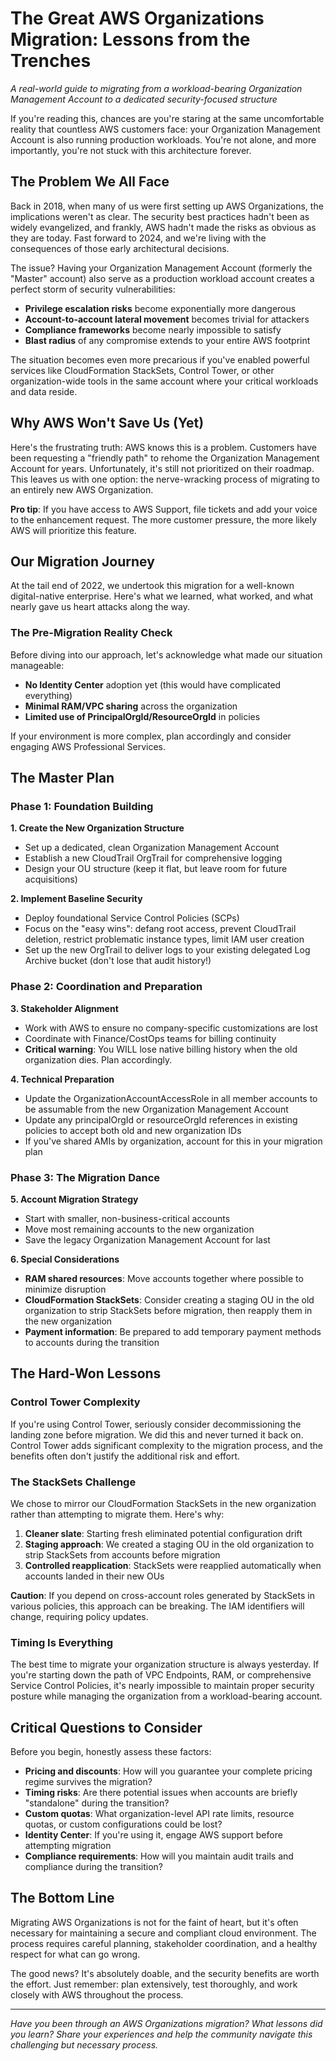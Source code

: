 # The Great AWS Organizations Migration: Lessons from the Trenches

*A real-world guide to migrating from a workload-bearing Organization Management Account to a dedicated security-focused structure*

If you're reading this, chances are you're staring at the same uncomfortable reality that countless AWS customers face: your Organization Management Account is also running production workloads. You're not alone, and more importantly, you're not stuck with this architecture forever.

## The Problem We All Face

Back in 2018, when many of us were first setting up AWS Organizations, the implications weren't as clear. The security best practices hadn't been as widely evangelized, and frankly, AWS hadn't made the risks as obvious as they are today. Fast forward to 2024, and we're living with the consequences of those early architectural decisions.

The issue? Having your Organization Management Account (formerly the "Master" account) also serve as a production workload account creates a perfect storm of security vulnerabilities:

- **Privilege escalation risks** become exponentially more dangerous
- **Account-to-account lateral movement** becomes trivial for attackers
- **Compliance frameworks** become nearly impossible to satisfy
- **Blast radius** of any compromise extends to your entire AWS footprint

The situation becomes even more precarious if you've enabled powerful services like CloudFormation StackSets, Control Tower, or other organization-wide tools in the same account where your critical workloads and data reside.

## Why AWS Won't Save Us (Yet)

Here's the frustrating truth: AWS knows this is a problem. Customers have been requesting a "friendly path" to rehome the Organization Management Account for years. Unfortunately, it's still not prioritized on their roadmap. This leaves us with one option: the nerve-wracking process of migrating to an entirely new AWS Organization.

**Pro tip**: If you have access to AWS Support, file tickets and add your voice to the enhancement request. The more customer pressure, the more likely AWS will prioritize this feature.

## Our Migration Journey

At the tail end of 2022, we undertook this migration for a well-known digital-native enterprise. Here's what we learned, what worked, and what nearly gave us heart attacks along the way.

### The Pre-Migration Reality Check

Before diving into our approach, let's acknowledge what made our situation manageable:

- **No Identity Center** adoption yet (this would have complicated everything)
- **Minimal RAM/VPC sharing** across the organization
- **Limited use of PrincipalOrgId/ResourceOrgId** in policies

If your environment is more complex, plan accordingly and consider engaging AWS Professional Services.

## The Master Plan

### Phase 1: Foundation Building

**1. Create the New Organization Structure**
- Set up a dedicated, clean Organization Management Account
- Establish a new CloudTrail OrgTrail for comprehensive logging
- Design your OU structure (keep it flat, but leave room for future acquisitions)

**2. Implement Baseline Security**
- Deploy foundational Service Control Policies (SCPs)
- Focus on the "easy wins": defang root access, prevent CloudTrail deletion, restrict problematic instance types, limit IAM user creation
- Set up the new OrgTrail to deliver logs to your existing delegated Log Archive bucket (don't lose that audit history!)

### Phase 2: Coordination and Preparation

**3. Stakeholder Alignment**
- Work with AWS to ensure no company-specific customizations are lost
- Coordinate with Finance/CostOps teams for billing continuity
- **Critical warning**: You WILL lose native billing history when the old organization dies. Plan accordingly.

**4. Technical Preparation**
- Update the OrganizationAccountAccessRole in all member accounts to be assumable from the new Organization Management Account
- Update any principalOrgId or resourceOrgId references in existing policies to accept both old and new organization IDs
- If you've shared AMIs by organization, account for this in your migration plan

### Phase 3: The Migration Dance

**5. Account Migration Strategy**
- Start with smaller, non-business-critical accounts
- Move most remaining accounts to the new organization
- Save the legacy Organization Management Account for last

**6. Special Considerations**
- **RAM shared resources**: Move accounts together where possible to minimize disruption
- **CloudFormation StackSets**: Consider creating a staging OU in the old organization to strip StackSets before migration, then reapply them in the new organization
- **Payment information**: Be prepared to add temporary payment methods to accounts during the transition

## The Hard-Won Lessons

### Control Tower Complexity

If you're using Control Tower, seriously consider decommissioning the landing zone before migration. We did this and never turned it back on. Control Tower adds significant complexity to the migration process, and the benefits often don't justify the additional risk and effort.

### The StackSets Challenge

We chose to mirror our CloudFormation StackSets in the new organization rather than attempting to migrate them. Here's why:

1. **Cleaner slate**: Starting fresh eliminated potential configuration drift
2. **Staging approach**: We created a staging OU in the old organization to strip StackSets from accounts before migration
3. **Controlled reapplication**: StackSets were reapplied automatically when accounts landed in their new OUs

**Caution**: If you depend on cross-account roles generated by StackSets in various policies, this approach can be breaking. The IAM identifiers will change, requiring policy updates.

### Timing Is Everything

The best time to migrate your organization structure is always yesterday. If you're starting down the path of VPC Endpoints, RAM, or comprehensive Service Control Policies, it's nearly impossible to maintain proper security posture while managing the organization from a workload-bearing account.

## Critical Questions to Consider

Before you begin, honestly assess these factors:

- **Pricing and discounts**: How will you guarantee your complete pricing regime survives the migration?
- **Timing risks**: Are there potential issues when accounts are briefly "standalone" during the transition?
- **Custom quotas**: What organization-level API rate limits, resource quotas, or custom configurations could be lost?
- **Identity Center**: If you're using it, engage AWS support before attempting migration
- **Compliance requirements**: How will you maintain audit trails and compliance during the transition?

## The Bottom Line

Migrating AWS Organizations is not for the faint of heart, but it's often necessary for maintaining a secure and compliant cloud environment. The process requires careful planning, stakeholder coordination, and a healthy respect for what can go wrong.

The good news? It's absolutely doable, and the security benefits are worth the effort. Just remember: plan extensively, test thoroughly, and work closely with AWS throughout the process.

---

*Have you been through an AWS Organizations migration? What lessons did you learn? Share your experiences and help the community navigate this challenging but necessary process.*
